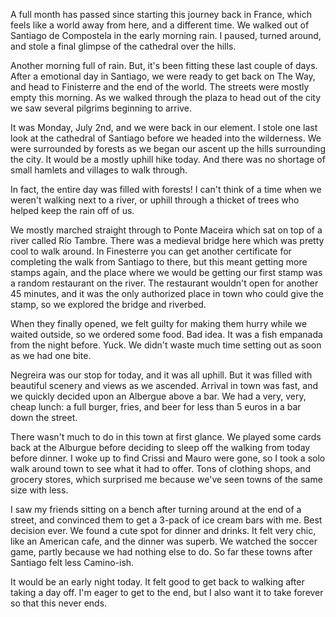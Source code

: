 A full month has passed since starting this journey back in France, which feels like a world away from here, and a different time. We walked out of Santiago de Compostela in the early morning rain. I paused, turned around, and stole a final glimpse of the cathedral over the hills.

Another morning full of rain. But, it's been fitting these last couple of days. After a emotional day in Santiago, we were ready to get back on The Way, and head to Finisterre and the end of the world. The streets were mostly empty this morning. As we walked through the plaza to head out of the city we saw several pilgrims beginning to arrive.

It was Monday, July 2nd, and we were back in our element. I stole one last look at the cathedral of Santiago before we headed into the wilderness. We were surrounded by forests as we began our ascent up the hills surrounding the city. It would be a mostly uphill hike today. And there was no shortage of small hamlets and villages to walk through.

In fact, the entire day was filled with forests! I can't think of a time when we weren't walking next to a river, or uphill through a thicket of trees who helped keep the rain off of us.

We mostly marched straight through to Ponte Maceira which sat on top of a river called Río Tambre. There was a medieval bridge here which was pretty cool to walk around. In Finesterre you can get another certificate for completing the walk from Santiago to there, but this meant getting more stamps again, and the place where we would be getting our first stamp was a random restaurant on the river. The restaurant wouldn't open for another 45 minutes, and it was the only authorized place in town who could give the stamp, so we explored the bridge and riverbed.

When they finally opened, we felt guilty for making them hurry while we waited outside, so we ordered some food. Bad idea. It was a fish empanada from the night before. Yuck. We didn't waste much time setting out as soon as we had one bite.

Negreira was our stop for today, and it was all uphill. But it was filled with beautiful scenery and views as we ascended. Arrival in town was fast, and we quickly decided upon an Albergue above a bar. We had a very, very, cheap lunch: a full burger, fries, and beer for less than 5 euros in a bar down the street.

There wasn't much to do in this town at first glance. We played some cards back at the Alburgue before deciding to sleep off the walking from today before dinner. I woke up to find Crissi and Mauro were gone, so I took a solo walk around town to see what it had to offer. Tons of clothing shops, and grocery stores, which surprised me because we've seen towns of the same size with less.

I saw my friends sitting on a bench after turning around at the end of a street, and convinced them to get a 3-pack of ice cream bars with me. Best decision ever. We found a cute spot for dinner and drinks. It felt very chic, like an American cafe, and the dinner was superb. We watched the soccer game, partly because we had nothing else to do. So far these towns after Santiago felt less Camino-ish.

It would be an early night today. It felt good to get back to walking after taking a day off. I'm eager to get to the end, but I also want it to take forever so that this never ends.